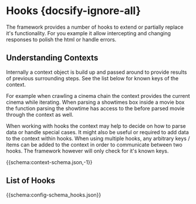 
# Hooks {docsify-ignore-all}

The framework provides a number of hooks to extend or partially replace it's functionality. For you example it allow intercepting and changing responses to polish the html or handle errors.  

## Understanding Contexts 

Internally a context object is build up and passed around to provide results of previous surrounding steps. See the list below for known keys of the context. 

For example when crawling a cinema chain the context provides the current cinema while iterating. When parsing a showtimes box inside a movie box the function parsing the showtime has access to the before parsed movie through the context as well. 

When working with hooks the context may help to decide on how to parse data or handle special cases. It might also be useful or required to add data to the context within hooks. When using multiple hooks, any arbitrary keys / items can be added to the context in order to communicate between two hooks. The framework however will only check for it's known keys. 

{{schema:context-schema.json,-1}}

## List of Hooks

{{schema:config-schema_hooks.json}}